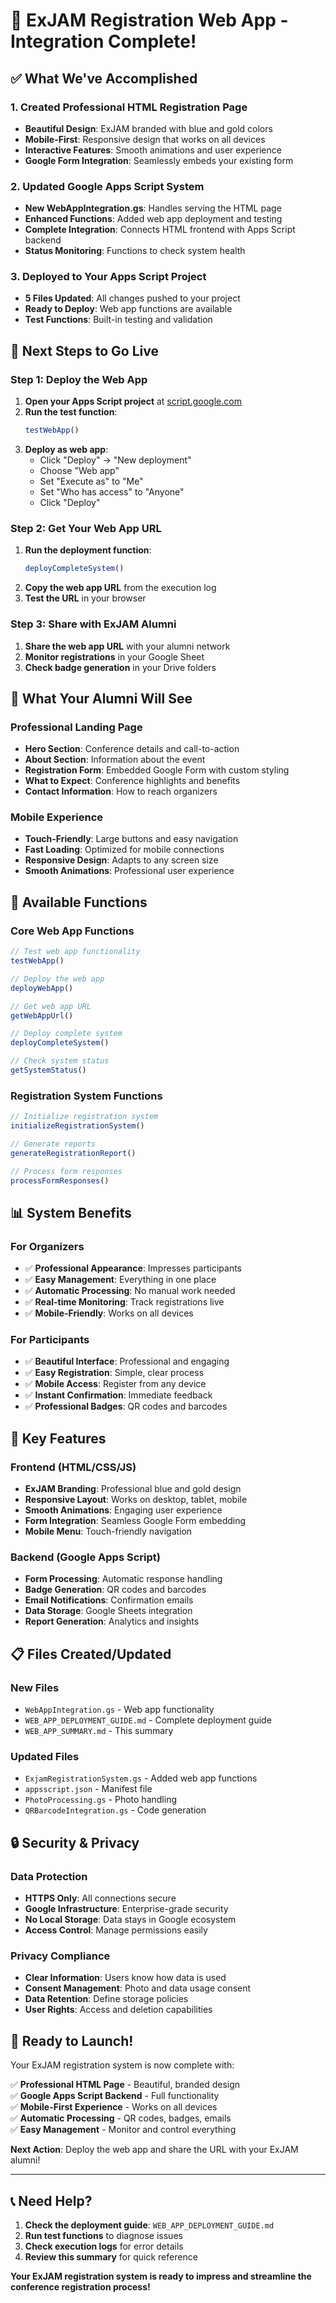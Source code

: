 # 🎉 ExJAM Registration Web App - Integration Complete!

## ✅ What We've Accomplished

### **1. Created Professional HTML Registration Page**
- **Beautiful Design**: ExJAM branded with blue and gold colors
- **Mobile-First**: Responsive design that works on all devices
- **Interactive Features**: Smooth animations and user experience
- **Google Form Integration**: Seamlessly embeds your existing form

### **2. Updated Google Apps Script System**
- **New WebAppIntegration.gs**: Handles serving the HTML page
- **Enhanced Functions**: Added web app deployment and testing
- **Complete Integration**: Connects HTML frontend with Apps Script backend
- **Status Monitoring**: Functions to check system health

### **3. Deployed to Your Apps Script Project**
- **5 Files Updated**: All changes pushed to your project
- **Ready to Deploy**: Web app functions are available
- **Test Functions**: Built-in testing and validation

## 🚀 Next Steps to Go Live

### **Step 1: Deploy the Web App**
1. **Open your Apps Script project** at [script.google.com](https://script.google.com)
2. **Run the test function**:
   ```javascript
   testWebApp()
   ```
3. **Deploy as web app**:
   - Click "Deploy" → "New deployment"
   - Choose "Web app"
   - Set "Execute as" to "Me"
   - Set "Who has access" to "Anyone"
   - Click "Deploy"

### **Step 2: Get Your Web App URL**
1. **Run the deployment function**:
   ```javascript
   deployCompleteSystem()
   ```
2. **Copy the web app URL** from the execution log
3. **Test the URL** in your browser

### **Step 3: Share with ExJAM Alumni**
1. **Share the web app URL** with your alumni network
2. **Monitor registrations** in your Google Sheet
3. **Check badge generation** in your Drive folders

## 📱 What Your Alumni Will See

### **Professional Landing Page**
- **Hero Section**: Conference details and call-to-action
- **About Section**: Information about the event
- **Registration Form**: Embedded Google Form with custom styling
- **What to Expect**: Conference highlights and benefits
- **Contact Information**: How to reach organizers

### **Mobile Experience**
- **Touch-Friendly**: Large buttons and easy navigation
- **Fast Loading**: Optimized for mobile connections
- **Responsive Design**: Adapts to any screen size
- **Smooth Animations**: Professional user experience

## 🔧 Available Functions

### **Core Web App Functions**
```javascript
// Test web app functionality
testWebApp()

// Deploy the web app
deployWebApp()

// Get web app URL
getWebAppUrl()

// Deploy complete system
deployCompleteSystem()

// Check system status
getSystemStatus()
```

### **Registration System Functions**
```javascript
// Initialize registration system
initializeRegistrationSystem()

// Generate reports
generateRegistrationReport()

// Process form responses
processFormResponses()
```

## 📊 System Benefits

### **For Organizers**
- ✅ **Professional Appearance**: Impresses participants
- ✅ **Easy Management**: Everything in one place
- ✅ **Automatic Processing**: No manual work needed
- ✅ **Real-time Monitoring**: Track registrations live
- ✅ **Mobile-Friendly**: Works on all devices

### **For Participants**
- ✅ **Beautiful Interface**: Professional and engaging
- ✅ **Easy Registration**: Simple, clear process
- ✅ **Mobile Access**: Register from any device
- ✅ **Instant Confirmation**: Immediate feedback
- ✅ **Professional Badges**: QR codes and barcodes

## 🎯 Key Features

### **Frontend (HTML/CSS/JS)**
- **ExJAM Branding**: Professional blue and gold design
- **Responsive Layout**: Works on desktop, tablet, mobile
- **Smooth Animations**: Engaging user experience
- **Form Integration**: Seamless Google Form embedding
- **Mobile Menu**: Touch-friendly navigation

### **Backend (Google Apps Script)**
- **Form Processing**: Automatic response handling
- **Badge Generation**: QR codes and barcodes
- **Email Notifications**: Confirmation emails
- **Data Storage**: Google Sheets integration
- **Report Generation**: Analytics and insights

## 📋 Files Created/Updated

### **New Files**
- `WebAppIntegration.gs` - Web app functionality
- `WEB_APP_DEPLOYMENT_GUIDE.md` - Complete deployment guide
- `WEB_APP_SUMMARY.md` - This summary

### **Updated Files**
- `ExjamRegistrationSystem.gs` - Added web app functions
- `appsscript.json` - Manifest file
- `PhotoProcessing.gs` - Photo handling
- `QRBarcodeIntegration.gs` - Code generation

## 🔒 Security & Privacy

### **Data Protection**
- **HTTPS Only**: All connections secure
- **Google Infrastructure**: Enterprise-grade security
- **No Local Storage**: Data stays in Google ecosystem
- **Access Control**: Manage permissions easily

### **Privacy Compliance**
- **Clear Information**: Users know how data is used
- **Consent Management**: Photo and data usage consent
- **Data Retention**: Define storage policies
- **User Rights**: Access and deletion capabilities

## 🎉 Ready to Launch!

Your ExJAM registration system is now complete with:

✅ **Professional HTML Page** - Beautiful, branded design  
✅ **Google Apps Script Backend** - Full functionality  
✅ **Mobile-First Experience** - Works on all devices  
✅ **Automatic Processing** - QR codes, badges, emails  
✅ **Easy Management** - Monitor and control everything  

**Next Action**: Deploy the web app and share the URL with your ExJAM alumni!

---

## 📞 Need Help?

1. **Check the deployment guide**: `WEB_APP_DEPLOYMENT_GUIDE.md`
2. **Run test functions** to diagnose issues
3. **Check execution logs** for error details
4. **Review this summary** for quick reference

**Your ExJAM registration system is ready to impress and streamline the conference registration process!**
